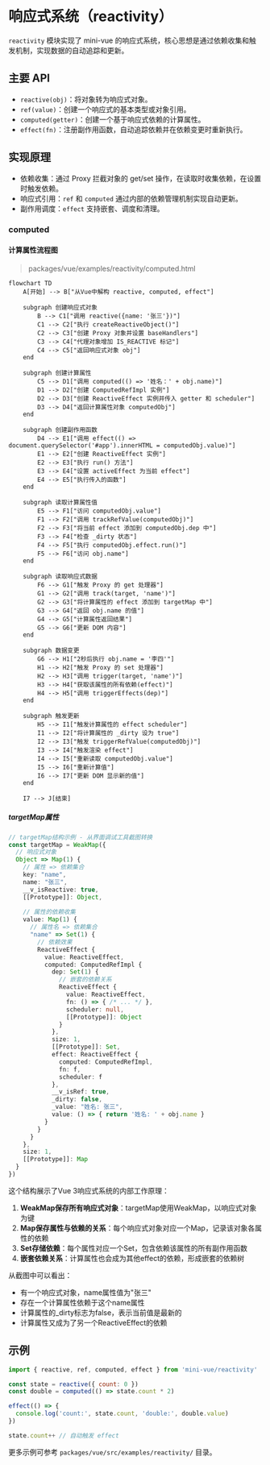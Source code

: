 # 响应式系统（reactivity）

`reactivity` 模块实现了 mini-vue 的响应式系统，核心思想是通过依赖收集和触发机制，实现数据的自动追踪和更新。

## 主要 API

- `reactive(obj)`：将对象转为响应式对象。
- `ref(value)`：创建一个响应式的基本类型或对象引用。
- `computed(getter)`：创建一个基于响应式依赖的计算属性。
- `effect(fn)`：注册副作用函数，自动追踪依赖并在依赖变更时重新执行。

## 实现原理

- 依赖收集：通过 Proxy 拦截对象的 get/set 操作，在读取时收集依赖，在设置时触发依赖。
- 响应式引用：`ref` 和 `computed` 通过内部的依赖管理机制实现自动更新。
- 副作用调度：`effect` 支持嵌套、调度和清理。

### computed

#### 计算属性流程图
> packages/vue/examples/reactivity/computed.html
```mermaid
flowchart TD
    A[开始] --> B["从Vue中解构 reactive, computed, effect"]
    
    subgraph 创建响应式对象
        B --> C1["调用 reactive({name: '张三'})"]
        C1 --> C2["执行 createReactiveObject()"]
        C2 --> C3["创建 Proxy 对象并设置 baseHandlers"]
        C3 --> C4["代理对象增加 IS_REACTIVE 标记"]
        C4 --> C5["返回响应式对象 obj"]
    end
    
    subgraph 创建计算属性
        C5 --> D1["调用 computed(() => '姓名：' + obj.name)"]
        D1 --> D2["创建 ComputedRefImpl 实例"]
        D2 --> D3["创建 ReactiveEffect 实例并传入 getter 和 scheduler"]
        D3 --> D4["返回计算属性对象 computedObj"]
    end
    
    subgraph 创建副作用函数
        D4 --> E1["调用 effect(() => document.querySelector('#app').innerHTML = computedObj.value)"]
        E1 --> E2["创建 ReactiveEffect 实例"]
        E2 --> E3["执行 run() 方法"]
        E3 --> E4["设置 activeEffect 为当前 effect"]
        E4 --> E5["执行传入的函数"]
    end
    
    subgraph 读取计算属性值
        E5 --> F1["访问 computedObj.value"]
        F1 --> F2["调用 trackRefValue(computedObj)"]
        F2 --> F3["将当前 effect 添加到 computedObj.dep 中"]
        F3 --> F4["检查 _dirty 状态"]
        F4 --> F5["执行 computedObj.effect.run()"]
        F5 --> F6["访问 obj.name"]
    end
    
    subgraph 读取响应式数据
        F6 --> G1["触发 Proxy 的 get 处理器"]
        G1 --> G2["调用 track(target, 'name')"]
        G2 --> G3["将计算属性的 effect 添加到 targetMap 中"]
        G3 --> G4["返回 obj.name 的值"]
        G4 --> G5["计算属性返回结果"]
        G5 --> G6["更新 DOM 内容"]
    end
    
    subgraph 数据变更
        G6 --> H1["2秒后执行 obj.name = '李四'"]
        H1 --> H2["触发 Proxy 的 set 处理器"]
        H2 --> H3["调用 trigger(target, 'name')"]
        H3 --> H4["获取该属性的所有依赖(effect)"]
        H4 --> H5["调用 triggerEffects(dep)"]
    end
    
    subgraph 触发更新
        H5 --> I1["触发计算属性的 effect scheduler"]
        I1 --> I2["将计算属性的 _dirty 设为 true"]
        I2 --> I3["触发 triggerRefValue(computedObj)"]
        I3 --> I4["触发渲染 effect"]
        I4 --> I5["重新读取 computedObj.value"]
        I5 --> I6["重新计算值"]
        I6 --> I7["更新 DOM 显示新的值"]
    end
    
    I7 --> J[结束]
```

##### targetMap属性
```ts
// targetMap结构示例 - 从界面调试工具截图转换
const targetMap = WeakMap({
  // 响应式对象
  Object => Map(1) {
    // 属性 => 依赖集合
    key: "name",
    name: "张三",
    __v_isReactive: true,
    [[Prototype]]: Object,
    
    // 属性的依赖收集
    value: Map(1) {
      // 属性名 => 依赖集合
      "name" => Set(1) {
        // 依赖效果
        ReactiveEffect {
          value: ReactiveEffect,
          computed: ComputedRefImpl {
            dep: Set(1) {
              // 嵌套的依赖关系
              ReactiveEffect {
                value: ReactiveEffect,
                fn: () => { /* ... */ },
                scheduler: null,
                [[Prototype]]: Object
              }
            },
            size: 1,
            [[Prototype]]: Set,
            effect: ReactiveEffect {
              computed: ComputedRefImpl,
              fn: f,
              scheduler: f
            },
            __v_isRef: true,
            _dirty: false,
            _value: "姓名: 张三",
            value: () => { return '姓名: ' + obj.name }
          }
        }
      }
    },
    size: 1,
    [[Prototype]]: Map
  }
})
```

这个结构展示了Vue 3响应式系统的内部工作原理：

1. **WeakMap保存所有响应式对象**：targetMap使用WeakMap，以响应式对象为键
2. **Map保存属性与依赖的关系**：每个响应式对象对应一个Map，记录该对象各属性的依赖
3. **Set存储依赖**：每个属性对应一个Set，包含依赖该属性的所有副作用函数
4. **嵌套依赖关系**：计算属性也会成为其他effect的依赖，形成嵌套的依赖树

从截图中可以看出：
- 有一个响应式对象，name属性值为"张三"
- 存在一个计算属性依赖于这个name属性
- 计算属性的_dirty标志为false，表示当前值是最新的
- 计算属性又成为了另一个ReactiveEffect的依赖

## 示例

```js
import { reactive, ref, computed, effect } from 'mini-vue/reactivity'

const state = reactive({ count: 0 })
const double = computed(() => state.count * 2)

effect(() => {
  console.log('count:', state.count, 'double:', double.value)
})

state.count++ // 自动触发 effect
```

更多示例可参考 `packages/vue/src/examples/reactivity/` 目录。 